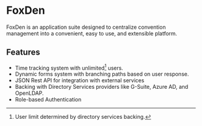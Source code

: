 # FoxDen

FoxDen is an application suite designed to centralize convention management into a convenient, easy to use, and extensible platform.

## Features

* Time tracking system with unlimited[^1] users.
* Dynamic forms system with branching paths based on user response.
* JSON Rest API for integration with external services
* Backing with Directory Services providers like G-Suite, Azure AD, and OpenLDAP.
* Role-based Authentication

[^1]: User limit determined by directory services backing.

